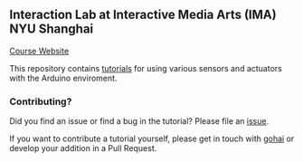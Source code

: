 ## Interaction Lab at Interactive Media Arts (IMA) NYU Shanghai

[Course Website](https://wp.nyu.edu/shanghai-ima-interaction-lab/)

This repository contains [tutorials](Tutorials) for using various sensors and actuators with the Arduino enviroment.

### Contributing?

Did you find an issue or find a bug in the tutorial? Please file an [issue](issues/new).

If you want to contribute a tutorial yourself, please get in touch with [gohai](https://github.com/gohai) or develop your addition in a Pull Request.
